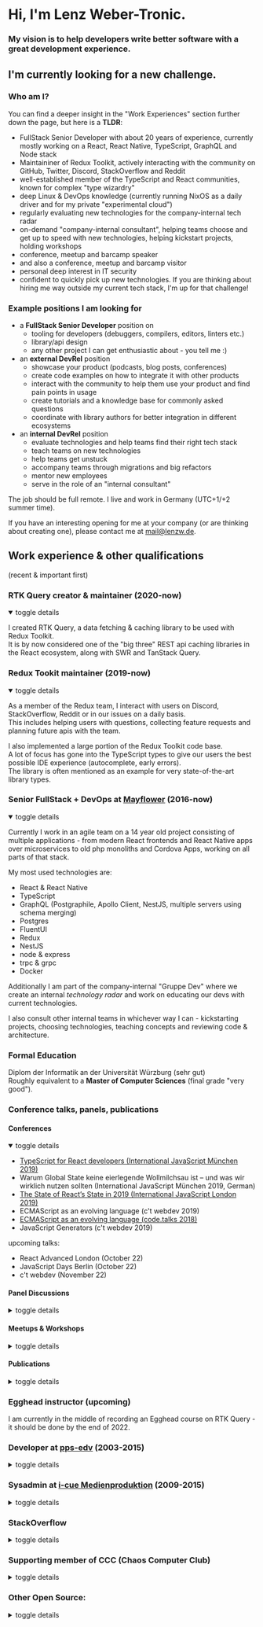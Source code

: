 # Hi, I'm Lenz Weber-Tronic.

### My vision is to help developers write better software with a great development experience.

## I'm currently looking for a new challenge.

### Who am I?

You can find a deeper insight in the "Work Experiences" section further down the page, but here is a **TLDR**:

- FullStack Senior Developer with about 20 years of experience, currently mostly working on a React, React Native, TypeScript, GraphQL and Node stack
- Maintaininer of Redux Toolkit, actively interacting with the community on GitHub, Twitter, Discord, StackOverflow and Reddit
- well-established member of the TypeScript and React communities, known for complex "type wizardry"
- deep Linux & DevOps knowledge (currently running NixOS as a daily driver and for my private "experimental cloud")
- regularly evaluating new technologies for the company-internal tech radar
- on-demand "company-internal consultant", helping teams choose and get up to speed with new technologies, helping kickstart projects, holding workshops
- conference, meetup and barcamp speaker
- and also a conference, meetup and barcamp visitor
- personal deep interest in IT security
- confident to quickly pick up new technologies. If you are thinking about hiring me way outside my current tech stack, I'm up for that challenge!

### Example positions I am looking for

- a **FullStack Senior Developer** position on
  - tooling for developers (debuggers, compilers, editors, linters etc.)
  - library/api design
  - any other project I can get enthusiastic about - you tell me :)
- an **external DevRel** position
  - showcase your product (podcasts, blog posts, conferences)
  - create code examples on how to integrate it with other products
  - interact with the community to help them use your product and find pain points in usage
  - create tutorials and a knowledge base for commonly asked questions
  - coordinate with library authors for better integration in different ecosystems
- an **internal DevRel** position
  - evaluate technologies and help teams find their right tech stack
  - teach teams on new technologies
  - help teams get unstuck
  - accompany teams through migrations and big refactors
  - mentor new employees
  - serve in the role of an "internal consultant"

The job should be full remote. I live and work in Germany (UTC+1/+2 summer time).

If you have an interesting opening for me at your company (or are thinking about creating one), please contact me at [mail@lenzw.de](mailto:mail@lenzw.de).

## Work experience & other qualifications

(recent & important first)

### RTK Query creator & maintainer (2020-now)

<details open>
<summary>toggle details</summary><p>

I created RTK Query, a data fetching & caching library to be used with Redux Toolkit.  
It is by now considered one of the "big three" REST api caching libraries in the React ecosystem, along with SWR and TanStack Query.

</p></details>

### Redux Tookit maintainer (2019-now)

<details open>
<summary>toggle details</summary><p>

As a member of the Redux team, I interact with users on Discord, StackOverflow, Reddit or in our issues on a daily basis.  
This includes helping users with questions, collecting feature requests and planning future apis with the team.

I also implemented a large portion of the Redux Toolkit code base.  
A lot of focus has gone into the TypeScript types to give our users the best possible IDE experience (autocomplete, early errors).  
The library is often mentioned as an example for very state-of-the-art library types.

</p></details>

### Senior FullStack + DevOps at [Mayflower](https://mayflower.de/) (2016-now)

<details open>
<summary>toggle details</summary>
<p>Currently I work in an agile team on a 14 year old project consisting of multiple applications - from modern React frontends and React Native apps over microservices to old php monoliths and Cordova Apps, working on all parts of that stack.</p>
<p>My most used technologies are:</p>
<ul>
<li>React &amp; React Native</li>
<li>TypeScript</li>
<li>GraphQL (Postgraphile, Apollo Client, NestJS, multiple servers using schema merging)</li>
<li>Postgres</li>
<li>FluentUI</li>
<li>Redux</li>
<li>NestJS</li>
<li>node &amp; express</li>
<li>trpc &amp; grpc</li>
<li>Docker</li>
</ul>
<p>Additionally I am part of the company-internal &quot;Gruppe Dev&quot; where we create an internal <em>technology radar</em> and work on educating our devs with current technologies.</p>
<p>I also consult other internal teams in whichever way I can - kickstarting projects, choosing technologies, teaching concepts and reviewing code &amp; architecture.</p>
</details>

### Formal Education

Diplom der Informatik an der Universität Würzburg (sehr gut)  
Roughly equivalent to a **Master of Computer Sciences** (final grade "very good").

### Conference talks, panels, publications

#### Conferences

<details open>
<summary>toggle details</summary><ul>
<li><a href="https://www.youtube.com/watch?v=8NATZa6mhh4">TypeScript for React developers (International JavaScript München 2019)</a></li>
<li>Warum Global State keine eierlegende Wollmilchsau ist – und was wir wirklich nutzen sollten (International JavaScript München 2019, German)</li>
<li><a href="https://www.youtube.com/watch?v=dPY8y4CB3mI">The State of React’s State in 2019 (International JavaScript London 2019)</a></li>
<li>ECMAScript as an evolving language (c&#39;t webdev 2019)</li>
<li><a href="https://www.youtube.com/watch?v=1s-xTaYTyUY">ECMAScript as an evolving language (code.talks 2018)</a></li>
<li>JavaScript Generators (c&#39;t webdev 2019)</li>
</ul>
<p>upcoming talks:</p>
<ul>
<li>React Advanced London (October 22)</li>
<li>JavaScript Days Berlin (October 22)</li>
<li>c&#39;t webdev (November 22)</li>
</ul>
</details>

#### Panel Discussions

<details>
<summary>toggle details</summary><ul>
<li><a href="https://www.youtube.com/watch?v=jweh2aO33RY">React Contributor Days | September 2021</a></li>
<li><a href="https://www.youtube.com/watch?v=kqGvPb_gLJk">State of React Ecosystem | July 2021</a></li>
<li><a href="https://www.youtube.com/watch?v=4uLV8ieQVZk">React Contributor Days | May 2021</a></li>
<li><a href="https://www.youtube.com/watch?v=vBhXDnZAg4c">Everything you code is killing planet earth (code.talks 2018)</a></li>
</ul>
</details>

#### Meetups & Workshops

<details>
<summary>toggle details</summary><ul>
<li><a href="https://www.meetup.com/de-DE/frankenjs/events/286141238/">What&#39;s up with Redux? | FrankenJS 2022</a></li>
<li><a href="https://www.meetup.com/wue-tech/events/276148366/">Modernes Redux in 2021 - Wo wir stehen und was noch kommt | WUE.tech</a></li>
<li>Modern Redux | Mayflower Developercamp 2020</li>
<li>Web UI-Testing | Mayflower Developercamp 2020</li>
<li>Web UI-Testing | WueWW 2020</li>
<li>Auditing a GraphQL API by integrating Postgraphile and pgMemento | Open Mayday Berlin 2020</li>
<li><a href="https://github.com/phryneas/2019-04-01-react-workshop">React Workshop | WueWW 2019</a></li>
<li><a href="https://www.meetup.com/de-DE/frankenjs/events/245469610/">passB | FrankenJS 2017</a></li>
<li><a href="https://github.com/phryneas/vortrag-nerdend-kryptotoken">(kreative) Einsatzmöglichkeiten kryptografischer Token | NerdEnd 2016</a></li>
<li>Geschäftsgeheimnisse sichern mit YubiKey | Donnerstagsvortrag@Mayflower, 2016</li>
<li>various other spontaneous Barcamp Sessions on the Mayflower Developercamps 2017, 2018, 2019</li>
<li>dozens of other talks and workshops at company-internal events</li>
</ul>
</details>

#### Publications

<details>
<summary>toggle details</summary><ul>
<li><a href="https://www.heise.de/ratgeber/TypeScript-JavaScript-Unterstuetzung-fuer-statische-Codeanalyse-4777962.html">TypeScript: JavaScript-Unterstützung für statische Codeanalyse (magazine article in the German <code>iX</code> magazine)</a></li>
<li><a href="https://developercamp.io/wp-content/uploads/sites/18/2020/10/React-Cheat-Sheet.pdf">React Hooks Cheatsheet for Developers (40-page booklet for conference swag)</a></li>
<li><a href="https://phryneas.de/">my blog</a></li>
<li><a href="https://blog.mayflower.de/author/derlenz">my articles in the Mayflower blog</a></li>
<li>Visualizing denovo RNAseq experiments (diploma thesis)</li>
<li><a href="https://academic.oup.com/database/article/doi/10.1093/database/baw146/2742073">TBro: visualization and management of de novo transcriptomes</a></li>
</ul>
</details>

### Egghead instructor (upcoming)

I am currently in the middle of recording an Egghead course on RTK Query - it should be done by the end of 2022.

### Developer at [pps-edv](http://pps-edv.de/) (2003-2015)

<details>
<summary>toggle details</summary>
<p>Jack-of-all-trades <strong>Developer</strong> position, on a lot of very different projects:</p>
<ul>
<li>various web interfaces in php, ASP.NET and JavaScript</li>
<li>desktop applications in C#</li>
<li>embedded software on GPS devices in Java (J2ME)</li>
<li>software for integration with navigation software on Windows ME devices</li>
</ul>
</details>

### Sysadmin at [i-cue Medienproduktion](https://www.icue-medien.de/) (2009-2015)

<details>
<summary>toggle details</summary><p>Working as a <em>Linux System Administrator</em>.</p>
<ul>
<li>Setting up and maintaining shared hosting environments and email on bare metal servers for a few hundred users.</li>
<li>Setting up the company-internal development servers</li>
<li>Planning &amp; implementing a backup strategy.</li>
</ul>
</details>

### StackOverflow

<details>
<summary>toggle details</summary><p>

<p>You can take a look at my <a href="https://stackoverflow.com/users/2075944/phry">StackOverflow Profile</a> where I primarily answer Redux questions.</p>

</p></details>

### Supporting member of CCC (Chaos Computer Club)

<details>
<summary>toggle details</summary><p>

I am a supporting member of the German Chaos Computer Club, Europe's largest association of security specialists/hackers and a frequent visitor of their events.  
This means I'm very well versed in security best practices and keep these in mind whatever I do.

</p></details>

### Other Open Source:

<details>
<summary>toggle details</summary><p>
<ul>
<li>Co-Maintaining fork-ts-checker-webpack-plugin (2019-2019)</li>
<li>Co-Maintaining react-async (2019-2019)</li>
<li><a href="https://github.com/phryneas/remark-typescript-tools">remark-typescript-tools</a></li>
<li><a href="https://github.com/phryneas/use-local-slice">use-local-slice</a></li>
<li><a href="https://github.com/phryneas/ts-version">ts-version</a></li>
<li><a href="https://github.com/phryneas/ts-deep-extract-types">ts-deep-extract-types</a></li>
<li><a href="https://passb.github.io/">passB</a></li>
<li><a href="https://github.com/phryneas/loggedPDO">loggedPDO</a></li>
<li><a href="https://github.com/phryneas/eldo">eldo</a></li>
<li><a href="https://sourceforge.net/projects/skinlol/">SkinLoL</a></li>
<li><a href="https://github.com/TBroTeam/TBro">TBro (my diploma thesis project)</a></li>
<li>Contributions to (among others)<ul>
<li>NixOS</li>
<li>Docusaurus</li>
<li>graphql-code-generator</li>
<li>postgraphile</li>
<li>msw</li>
<li>immer</li>
<li>yarn</li>
<li>computed-types</li>
<li>PHPWord</li>
<li>password-store</li>
</ul>
</li>
</ul>

</p></details>
